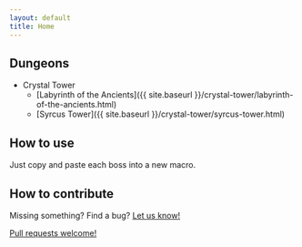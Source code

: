 ```yaml
---
layout: default
title: Home
---
```


## Dungeons

* Crystal Tower
	* [Labyrinth of the Ancients]({{ site.baseurl }}/crystal-tower/labyrinth-of-the-ancients.html)
	* [Syrcus Tower]({{ site.baseurl }}/crystal-tower/syrcus-tower.html)

## How to use

Just copy and paste each boss into a new macro.

## How to contribute

Missing something? Find a bug? [Let us know!](https://github.com/mintindeed/ffxiv-boss-macros/issues)

[Pull requests welcome!](https://github.com/mintindeed/ffxiv-boss-macros)